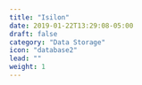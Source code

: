 ```yaml
---
title: "Isilon"
date: 2019-01-22T13:29:08-05:00
draft: false
category: "Data Storage"
icon: "database2"
lead: ""
weight: 1
---
```

